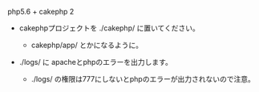 php5.6 + cakephp 2

* cakephpプロジェクトを ./cakephp/ に置いてください。
    * cakephp/app/ とかになるように。

* ./logs/ に apacheとphpのエラーを出力します。
    * ./logs/ の権限は777にしないとphpのエラーが出力されないので注意。
